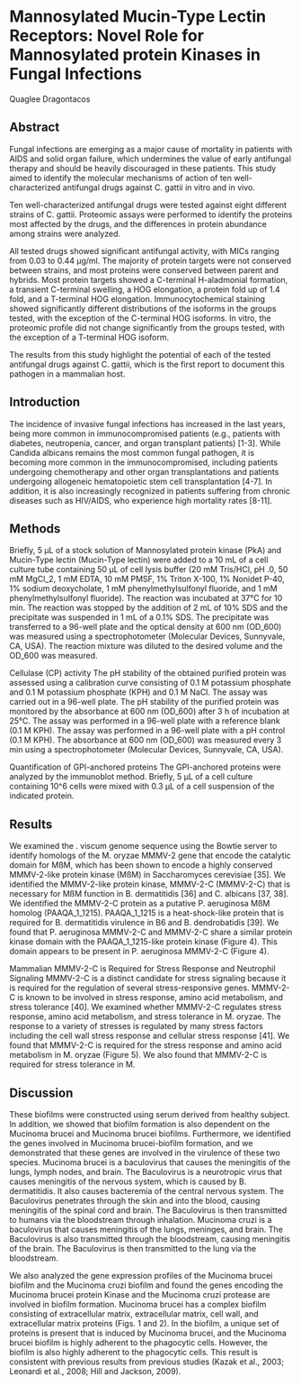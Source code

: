 # Mannosylated Mucin-Type Lectin Receptors: Novel Role for Mannosylated protein Kinases in Fungal Infections
Quaglee Dragontacos


## Abstract
Fungal infections are emerging as a major cause of mortality in patients with AIDS and solid organ failure, which undermines the value of early antifungal therapy and should be heavily discouraged in these patients. This study aimed to identify the molecular mechanisms of action of ten well-characterized antifungal drugs against C. gattii in vitro and in vivo.

Ten well-characterized antifungal drugs were tested against eight different strains of C. gattii. Proteomic assays were performed to identify the proteins most affected by the drugs, and the differences in protein abundance among strains were analyzed.

All tested drugs showed significant antifungal activity, with MICs ranging from 0.03 to 0.44 µg/ml. The majority of protein targets were not conserved between strains, and most proteins were conserved between parent and hybrids. Most protein targets showed a C-terminal H-aladmonial formation, a transient C-terminal swelling, a HOG elongation, a protein fold up of 1.4 fold, and a T-terminal HOG elongation. Immunocytochemical staining showed significantly different distributions of the isoforms in the groups tested, with the exception of the C-terminal HOG isoforms. In vitro, the proteomic profile did not change significantly from the groups tested, with the exception of a T-terminal HOG isoform.

The results from this study highlight the potential of each of the tested antifungal drugs against C. gattii, which is the first report to document this pathogen in a mammalian host.


## Introduction
The incidence of invasive fungal infections has increased in the last years, being more common in immunocompromised patients (e.g., patients with diabetes, neutropenia, cancer, and organ transplant patients) [1-3]. While Candida albicans remains the most common fungal pathogen, it is becoming more common in the immunocompromised, including patients undergoing chemotherapy and other organ transplantations and patients undergoing allogeneic hematopoietic stem cell transplantation [4-7]. In addition, it is also increasingly recognized in patients suffering from chronic diseases such as HIV/AIDS, who experience high mortality rates [8-11].


## Methods
Briefly, 5 µL of a stock solution of Mannosylated protein kinase (PkA) and Mucin-Type lectin (Mucin-Type lectin) were added to a 10 mL of a cell culture tube containing 50 µL of cell lysis buffer (20 mM Tris/HCl, pH .0, 50 mM MgCl_2, 1 mM EDTA, 10 mM PMSF, 1% Triton X-100, 1% Nonidet P-40, 1% sodium deoxycholate, 1 mM phenylmethylsulfonyl fluoride, and 1 mM phenylmethylsulfonyl fluoride). The reaction was incubated at 37°C for 10 min. The reaction was stopped by the addition of 2 mL of 10% SDS and the precipitate was suspended in 1 mL of a 0.1% SDS. The precipitate was transferred to a 96-well plate and the optical density at 600 nm (OD_600) was measured using a spectrophotometer (Molecular Devices, Sunnyvale, CA, USA). The reaction mixture was diluted to the desired volume and the OD_600 was measured.

Cellulase (CP) activity
The pH stability of the obtained purified protein was assessed using a calibration curve consisting of 0.1 M potassium phosphate and 0.1 M potassium phosphate (KPH) and 0.1 M NaCl. The assay was carried out in a 96-well plate. The pH stability of the purified protein was monitored by the absorbance at 600 nm (OD_600) after 3 h of incubation at 25°C. The assay was performed in a 96-well plate with a reference blank (0.1 M KPH). The assay was performed in a 96-well plate with a pH control (0.1 M KPH). The absorbance at 600 nm (OD_600) was measured every 3 min using a spectrophotometer (Molecular Devices, Sunnyvale, CA, USA).

Quantification of GPI-anchored proteins
The GPI-anchored proteins were analyzed by the immunoblot method. Briefly, 5 µL of a cell culture containing 10^6 cells were mixed with 0.3 µL of a cell suspension of the indicated protein.


## Results
We examined the . viscum genome sequence using the Bowtie server to identify homologs of the M. oryzae MMMV-2 gene that encode the catalytic domain for MßM, which has been shown to encode a highly conserved MMMV-2-like protein kinase (MßM) in Saccharomyces cerevisiae [35]. We identified the MMMV-2-like protein kinase, MMMV-2-C (MMMV-2-C) that is necessary for MßM function in B. dermatitidis [36] and C. albicans [37, 38]. We identified the MMMV-2-C protein as a putative P. aeruginosa MßM homolog (PAAQA_1_1215). PAAQA_1_1215 is a heat-shock-like protein that is required for B. dermatitidis virulence in B6 and B. dendrobatidis [39]. We found that P. aeruginosa MMMV-2-C and MMMV-2-C share a similar protein kinase domain with the PAAQA_1_1215-like protein kinase (Figure 4). This domain appears to be present in P. aeruginosa MMMV-2-C (Figure 4).

Mammalian MMMV-2-C is Required for Stress Response and Neutrophil Signaling
MMMV-2-C is a distinct candidate for stress signaling because it is required for the regulation of several stress-responsive genes. MMMV-2-C is known to be involved in stress response, amino acid metabolism, and stress tolerance [40]. We examined whether MMMV-2-C regulates stress response, amino acid metabolism, and stress tolerance in M. oryzae. The response to a variety of stresses is regulated by many stress factors including the cell wall stress response and cellular stress response [41]. We found that MMMV-2-C is required for the stress response and amino acid metabolism in M. oryzae (Figure 5). We also found that MMMV-2-C is required for stress tolerance in M.


## Discussion
These biofilms were constructed using serum derived from healthy subject. In addition, we showed that biofilm formation is also dependent on the Mucinoma brucei and Mucinoma brucei biofilms. Furthermore, we identified the genes involved in Mucinoma brucei-biofilm formation, and we demonstrated that these genes are involved in the virulence of these two species. Mucinoma brucei is a baculovirus that causes the meningitis of the lungs, lymph nodes, and brain. The Baculovirus is a neurotropic virus that causes meningitis of the nervous system, which is caused by B. dermatitidis. It also causes bacteremia of the central nervous system. The Baculovirus penetrates through the skin and into the blood, causing meningitis of the spinal cord and brain. The Baculovirus is then transmitted to humans via the bloodstream through inhalation. Mucinoma cruzi is a baculovirus that causes meningitis of the lungs, meninges, and brain. The Baculovirus is also transmitted through the bloodstream, causing meningitis of the brain. The Baculovirus is then transmitted to the lung via the bloodstream.

We also analyzed the gene expression profiles of the Mucinoma brucei biofilm and the Mucinoma cruzi biofilm and found the genes encoding the Mucinoma brucei protein Kinase and the Mucinoma cruzi protease are involved in biofilm formation. Mucinoma brucei has a complex biofilm consisting of extracellular matrix, extracellular matrix, cell wall, and extracellular matrix proteins (Figs. 1 and 2). In the biofilm, a unique set of proteins is present that is induced by Mucinoma brucei, and the Mucinoma brucei biofilm is highly adherent to the phagocytic cells. However, the biofilm is also highly adherent to the phagocytic cells. This result is consistent with previous results from previous studies (Kazak et al., 2003; Leonardi et al., 2008; Hill and Jackson, 2009).
